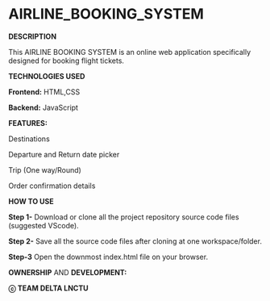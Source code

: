 # AIRLINE_BOOKING_SYSTEM

**DESCRIPTION**

This AIRLINE BOOKING SYSTEM is an online web application specifically designed for booking flight tickets.




**TECHNOLOGIES USED**

**Frontend:** HTML,CSS

**Backend:** JavaScript




**FEATURES:**

Destinations

Departure and Return date picker

Trip (One way/Round)

Order confirmation details 




**HOW TO USE**

**Step 1-**     Download or clone all the project repository source code files (suggested VScode).

**Step 2-**     Save all the source code files after cloning at one workspace/folder.

**Step-3**      Open the downmost index.html file on your browser.





**OWNERSHIP** AND **DEVELOPMENT:**

 **ⓒ** **TEAM DELTA LNCTU**


 

